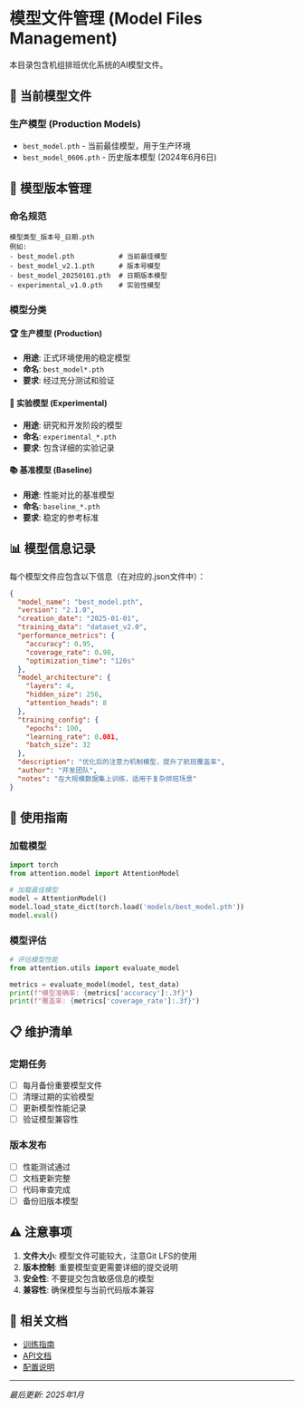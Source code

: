 # 模型文件管理 (Model Files Management)

本目录包含机组排班优化系统的AI模型文件。

## 📁 当前模型文件

### 生产模型 (Production Models)
- `best_model.pth` - 当前最佳模型，用于生产环境
- `best_model_0606.pth` - 历史版本模型 (2024年6月6日)

## 🔄 模型版本管理

### 命名规范
```
模型类型_版本号_日期.pth
例如:
- best_model.pth           # 当前最佳模型
- best_model_v2.1.pth      # 版本号模型
- best_model_20250101.pth  # 日期版本模型
- experimental_v1.0.pth    # 实验性模型
```

### 模型分类

#### 🏆 生产模型 (Production)
- **用途**: 正式环境使用的稳定模型
- **命名**: `best_model*.pth`
- **要求**: 经过充分测试和验证

#### 🧪 实验模型 (Experimental)
- **用途**: 研究和开发阶段的模型
- **命名**: `experimental_*.pth`
- **要求**: 包含详细的实验记录

#### 📚 基准模型 (Baseline)
- **用途**: 性能对比的基准模型
- **命名**: `baseline_*.pth`
- **要求**: 稳定的参考标准

## 📊 模型信息记录

每个模型文件应包含以下信息（在对应的.json文件中）：

```json
{
  "model_name": "best_model.pth",
  "version": "2.1.0",
  "creation_date": "2025-01-01",
  "training_data": "dataset_v2.0",
  "performance_metrics": {
    "accuracy": 0.95,
    "coverage_rate": 0.98,
    "optimization_time": "120s"
  },
  "model_architecture": {
    "layers": 4,
    "hidden_size": 256,
    "attention_heads": 8
  },
  "training_config": {
    "epochs": 100,
    "learning_rate": 0.001,
    "batch_size": 32
  },
  "description": "优化后的注意力机制模型，提升了航班覆盖率",
  "author": "开发团队",
  "notes": "在大规模数据集上训练，适用于复杂排班场景"
}
```

## 🚀 使用指南

### 加载模型
```python
import torch
from attention.model import AttentionModel

# 加载最佳模型
model = AttentionModel()
model.load_state_dict(torch.load('models/best_model.pth'))
model.eval()
```

### 模型评估
```python
# 评估模型性能
from attention.utils import evaluate_model

metrics = evaluate_model(model, test_data)
print(f"模型准确率: {metrics['accuracy']:.3f}")
print(f"覆盖率: {metrics['coverage_rate']:.3f}")
```

## 📋 维护清单

### 定期任务
- [ ] 每月备份重要模型文件
- [ ] 清理过期的实验模型
- [ ] 更新模型性能记录
- [ ] 验证模型兼容性

### 版本发布
- [ ] 性能测试通过
- [ ] 文档更新完整
- [ ] 代码审查完成
- [ ] 备份旧版本模型

## ⚠️ 注意事项

1. **文件大小**: 模型文件可能较大，注意Git LFS的使用
2. **版本控制**: 重要模型变更需要详细的提交说明
3. **安全性**: 不要提交包含敏感信息的模型
4. **兼容性**: 确保模型与当前代码版本兼容

## 🔗 相关文档

- [训练指南](../attention/README.md)
- [API文档](../API.md)
- [配置说明](../unified_config.py)

---

*最后更新: 2025年1月*